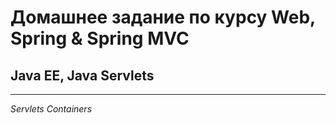# Домашнее задание по курсу Web, Spring & Spring MVC
## Java EE, Java Servlets
***
*Servlets Containers* 